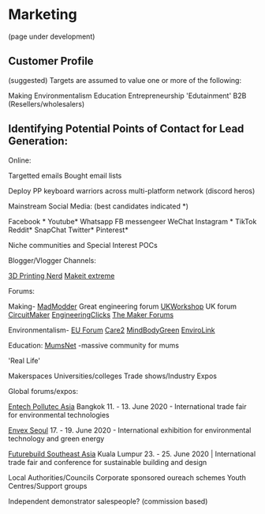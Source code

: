 # Marketing

(page under development)


## Customer Profile

(suggested)
Targets are assumed to value one or more of the following: 

Making
Environmentalism
Education
Entrepreneurship
'Edutainment'
B2B (Resellers/wholesalers)


## Identifying Potential Points of Contact for Lead Generation:


Online:

Targetted emails
Bought email lists

Deploy PP keyboard warriors across multi-platform network (discord heros)

Mainstream Social Media: (best candidates indicated *)

Facebook *
Youtube*
Whatsapp
FB messengeer
WeChat
Instagram *
TikTok
Reddit*
SnapChat
Twitter*
Pinterest*


Niche communities and Special Interest POCs

Blogger/Vlogger Channels:

[3D Printing Nerd](https://www.youtube.com/channel/UC_7aK9PpYTqt08ERh1MewlQ)
[Makeit extreme](https://www.youtube.com/channel/UCkhZ3X6pVbrEs_VzIPfwWgQ)

Forums:

Making-
[MadModder](https://madmodder.net/index.php) Great engineering forum
[UKWorkshop](https://www.ukworkshop.co.uk/forums/metalworking-forum-t41593.html) UK forum
[CircuitMaker](https://circuitmaker.com/forum)
[EngineeringClicks](https://www.engineeringclicks.com/forum/?s=8fe453f5321fcc042126b6f7978d9b8d)
[The Maker Forums](https://forum.makerforums.info/)

Environmentalism-
[EU Forum](https://community.eea.europa.eu/home/environmental-topics)
[Care2](https://www.care2.com/)
[MindBodyGreen](https://www.mindbodygreen.com/)
[EnviroLink](https://www.envirolink.org/forum/)

Education:
[MumsNet](https://www.mumsnet.com/) -massive community for mums



'Real Life'

Makerspaces
Universities/colleges
Trade shows/Industry Expos

Global forums/expos: 

[Entech Pollutec Asia](http://www.entechpollutec-asia.com/) Bangkok 11. - 13. June 2020 - International trade fair for environmental technologies

[Envex Seoul](http://www.envex.or.kr/eng/main/index.asp) 17. - 19. June 2020 - International exhibition for environmental technology and green energy

[Futurebuild Southeast Asia](https://www.futurebuildsea.com/) Kuala Lumpur 23. - 25. June 2020 | International trade fair and conference for sustainable building and design


Local Authorities/Councils
Corporate sponsored oureach schemes
Youth Centres/Support groups

Independent demonstrator salespeople? (commission based)


